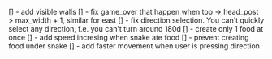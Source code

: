 [] - add visible walls
[] - fix game_over that happen when top -> head_post > max_width + 1, similar for east
[] - fix direction selection. You can't quickly select any direction, f.e. you can't turn around 180d
[] - create only 1 food at once
[] - add speed incresing when snake ate food
[] - prevent creating food under snake
[] - add faster movement when user is pressing direction
